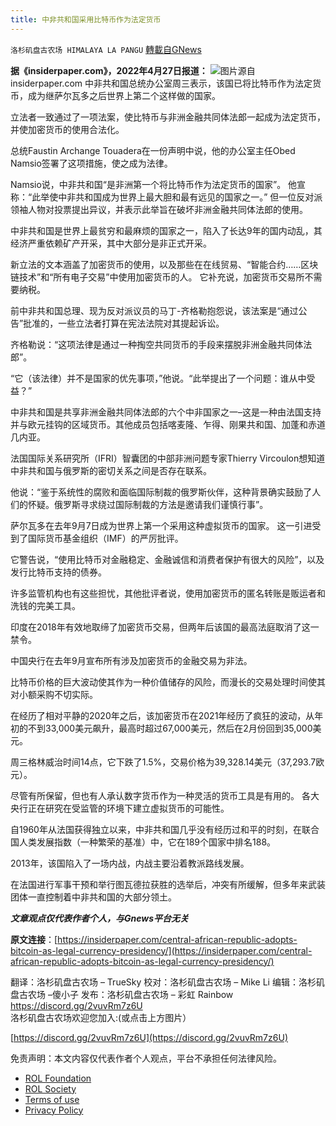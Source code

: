 ```yaml
---
title: 中非共和国采用比特币作为法定货币
---
```

`洛杉矶盘古农场 HIMALAYA LA PANGU` [轉載自GNews](https://gnews.org/zh-hans/2433554/)

**据《insiderpaper.com》，2022年4月27日报道：**
 ![](https://assets.gnews.org/wp-content/uploads/2022/04/an4o8-c00gg-1.jpg)图片源自insiderpaper.com 
中非共和国总统办公室周三表示，该国已将比特币作为法定货币，成为继萨尔瓦多之后世界上第二个这样做的国家。
 
立法者一致通过了一项法案，使比特币与非洲金融共同体法郎一起成为法定货币，并使加密货币的使用合法化。
 
总统Faustin Archange Touadera在一份声明中说，他的办公室主任Obed Namsio签署了这项措施，使之成为法律。
 
Namsio说，中非共和国“是非洲第一个将比特币作为法定货币的国家”。
他宣称：“此举使中非共和国成为世界上最大胆和最有远见的国家之一。”
但一位反对派领袖人物对投票提出异议，并表示此举旨在破坏非洲金融共同体法郎的使用。
 
中非共和国是世界上最贫穷和最麻烦的国家之一，陷入了长达9年的国内动乱，其经济严重依赖矿产开采，其中大部分是非正式开采。
 
新立法的文本涵盖了加密货币的使用，以及那些在在线贸易、“智能合约……区块链技术”和“所有电子交易”中使用加密货币的人。
它补充说，加密货币交易所不需要纳税。
 
前中非共和国总理、现为反对派议员的马丁-齐格勒抱怨说，该法案是“通过公告”批准的，一些立法者打算在宪法法院对其提起诉讼。
 
齐格勒说：“这项法律是通过一种掏空共同货币的手段来摆脱非洲金融共同体法郎”。
 
“它（该法律）并不是国家的优先事项，”他说。“此举提出了一个问题：谁从中受益？”
 
中非共和国是共享非洲金融共同体法郎的六个中非国家之一–这是一种由法国支持并与欧元挂钩的区域货币。其他成员包括喀麦隆、乍得、刚果共和国、加蓬和赤道几内亚。
 
法国国际关系研究所（IFRI）智囊团的中部非洲问题专家Thierry Vircoulon想知道中非共和国与俄罗斯的密切关系之间是否存在联系。
 
他说：“鉴于系统性的腐败和面临国际制裁的俄罗斯伙伴，这种背景确实鼓励了人们的怀疑。俄罗斯寻求绕过国际制裁的方法是邀请我们谨慎行事”。
 
萨尔瓦多在去年9月7日成为世界上第一个采用这种虚拟货币的国家。
这一引进受到了国际货币基金组织（IMF）的严厉批评。
 
它警告说，“使用比特币对金融稳定、金融诚信和消费者保护有很大的风险”，以及发行比特币支持的债券。
 
许多监管机构也有这些担忧，其他批评者说，使用加密货币的匿名转账是贩运者和洗钱的完美工具。
 
印度在2018年有效地取缔了加密货币交易，但两年后该国的最高法庭取消了这一禁令。
 
中国央行在去年9月宣布所有涉及加密货币的金融交易为非法。
 
比特币价格的巨大波动使其作为一种价值储存的风险，而漫长的交易处理时间使其对小额采购不切实际。
 
在经历了相对平静的2020年之后，该加密货币在2021年经历了疯狂的波动，从年初的不到33,000美元飙升，最高时超过67,000美元，然后在2月份回到35,000美元。
 
周三格林威治时间14点，它下跌了1.5%，交易价格为39,328.14美元（37,293.7欧元）。
 
尽管有所保留，但也有人承认数字货币作为一种灵活的货币工具是有用的。
各大央行正在研究在受监管的环境下建立虚拟货币的可能性。
 
自1960年从法国获得独立以来，中非共和国几乎没有经历过和平的时刻，在联合国人类发展指数（一种繁荣的基准）中，它在189个国家中排名188。
 
2013年，该国陷入了一场内战，内战主要沿着教派路线发展。
 
在法国进行军事干预和举行图瓦德拉获胜的选举后，冲突有所缓解，但多年来武装团体一直控制着中非共和国的大部分领土。
 
***文章观点仅代表作者个人，与Gnews平台无关***
 
**原文连接**：[https://insiderpaper.com/central-african-republic-adopts-bitcoin-as-legal-currency-presidency/](https://insiderpaper.com/central-african-republic-adopts-bitcoin-as-legal-currency-presidency/)
 
翻译：洛杉矶盘古农场 – TrueSky
校对：洛杉矶盘古农场 – Mike Li
编辑：洛杉矶盘古农场 –傻小子
发布：洛杉矶盘古农场 – 彩虹 Rainbow
 https://discord.gg/2vuvRm7z6U 
洛杉矶盘古农场欢迎您加入:(或点击上方图片）
 
[https://discord.gg/2vuvRm7z6U](https://discord.gg/2vuvRm7z6U)

免责声明：本文内容仅代表作者个人观点，平台不承担任何法律风险。
  
- [ROL Foundation](https://rolfoundation.org/)
- [ROL Society](https://rolsociety.org/)
- [Terms of use](https://gnews.org/terms-of-use-3/)
- [Privacy Policy](https://gnews.org/privacy-policy/)
